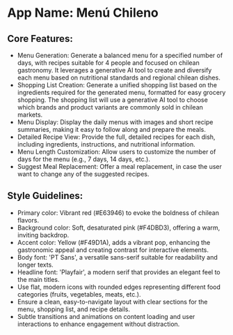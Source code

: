 # **App Name**: Menú Chileno

## Core Features:

- Menu Generation: Generate a balanced menu for a specified number of days, with recipes suitable for 4 people and focused on chilean gastronomy. It leverages a generative AI tool to create and diversify each menu based on nutritional standards and regional chilean dishes.
- Shopping List Creation: Generate a unified shopping list based on the ingredients required for the generated menu, formatted for easy grocery shopping. The shopping list will use a generative AI tool to choose which brands and product variants are commonly sold in chilean markets.
- Menu Display: Display the daily menus with images and short recipe summaries, making it easy to follow along and prepare the meals.
- Detailed Recipe View: Provide the full, detailed recipes for each dish, including ingredients, instructions, and nutritional information.
- Menu Length Customization: Allow users to customize the number of days for the menu (e.g., 7 days, 14 days, etc.).
- Suggest Meal Replacement: Offer a meal replacement, in case the user want to change any of the suggested recipes.

## Style Guidelines:

- Primary color: Vibrant red (#E63946) to evoke the boldness of chilean flavors.
- Background color: Soft, desaturated pink (#F4DBD3), offering a warm, inviting backdrop.
- Accent color: Yellow (#F49D1A), adds a vibrant pop, enhancing the gastronomic appeal and creating contrast for interactive elements.
- Body font: 'PT Sans', a versatile sans-serif suitable for readability and longer texts.
- Headline font: 'Playfair', a modern serif that provides an elegant feel to the main titles.
- Use flat, modern icons with rounded edges representing different food categories (fruits, vegetables, meats, etc.).
- Ensure a clean, easy-to-navigate layout with clear sections for the menu, shopping list, and recipe details.
- Subtle transitions and animations on content loading and user interactions to enhance engagement without distraction.